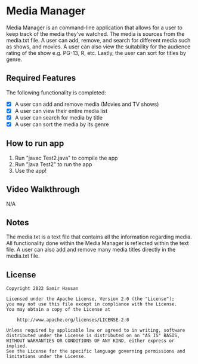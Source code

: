 # Media Manager

Media Manager is an command-line application that allows for a user to keep track of the media they've watched. The media is sources from the media.txt file. A user can add, remove, and search for different media such as shows, and movies. A user can also view the suitability for the audience rating of the show e.g. PG-13, R, etc. Lastly, the user can sort for titles by genre.

## Required Features

The following functionality is completed:

- [X] A user can add and remove media (Movies and TV shows)
- [X] A user can view their entire media list
- [X] A user can search for media by title
- [X] A user can sort the media by its genre

## How to run app

1. Run "javac Test2.java" to compile the app
2. Run "java Test2" to run the app
3. Use the app!

## Video Walkthrough

N/A

## Notes

The media.txt is a text file that contains all the information regarding media. All functionality done within the Media Manager is reflected within the text file. A user can also add and remove many media titles directly in the media.txt file.

## License

    Copyright 2022 Samir Hassan

    Licensed under the Apache License, Version 2.0 (the "License");
    you may not use this file except in compliance with the License.
    You may obtain a copy of the License at

        http://www.apache.org/licenses/LICENSE-2.0

    Unless required by applicable law or agreed to in writing, software
    distributed under the License is distributed on an "AS IS" BASIS,
    WITHOUT WARRANTIES OR CONDITIONS OF ANY KIND, either express or implied.
    See the License for the specific language governing permissions and
    limitations under the License.

